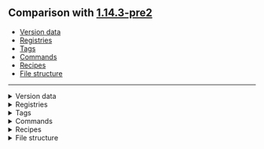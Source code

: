 ## Comparison with [1.14.3-pre2](https://github.com/PixiGeko/Minecraft-generated-data/tree/1.14.3-pre2)

- [Version data](#version-data)
- [Registries](#registries)
- [Tags](#tags)
- [Commands](#commands)
- [Recipes](#recipes)
- [File structure](#file-structure)

<hr/>
<details><summary>Version data</summary>
<table><tr><th></th><th align="left">1.14.3-pre2</th><th>1.14.3-pre3</th></tr><tr><td>World version</td><td><code>1965</code></td><td><code>1966</code></td></tr><tr><td>Protocol version</td><td><code>487</code></td><td><code>488</code></td></tr></table>
</details>
<details><summary>Registries</summary>
<details>
<summary>
recipe_serializer.txt
</summary>

```diff
+ minecraft:crafting_special_repairitem
```

</details>
</details>
<details><summary>Tags</summary>
<details>
<summary>
universal_tags/recipe_serializer.json
</summary>

```diff
+ minecraft:crafting_special_repairitem
```

</details>
</details>
<details><summary>Commands</summary>
<details>
<summary>
gamerule
</summary>

```diff
+ gamerule disableRaids <value: bool>
```

</details>
</details>
<details><summary>Recipes</summary>
<details>
<summary>
List
</summary>

```diff
+ repair_item.json
```

</details>
</details>
<details><summary>File structure</summary>
<details>
<summary>
data
</summary>

```diff
+ minecraft/recipes/repair_item.json
```

</details>
</details>